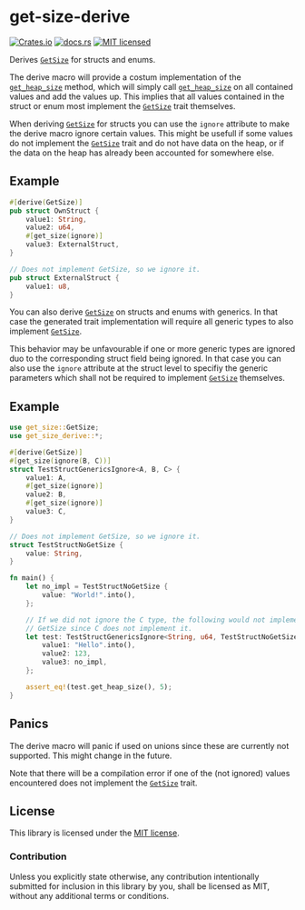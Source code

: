# get-size-derive

[![Crates.io](https://img.shields.io/crates/v/get-size-derive)](https://crates.io/crates/get-size-derive)
[![docs.rs](https://img.shields.io/docsrs/get-size-derive)](https://docs.rs/get-size-derive)
[![MIT licensed](https://img.shields.io/badge/license-MIT-blue.svg)](https://github.com/DKerp/get-size/blob/main/get-size-derive/LICENSE)

Derives [`GetSize`] for structs and enums.

The derive macro will provide a costum implementation of the [`get_heap_size`] method, which will simply call [`get_heap_size`] on all contained values and add the values up. This implies that all values contained in the struct or enum most implement the [`GetSize`] trait themselves.

When deriving [`GetSize`] for structs you can use the `ignore` attribute to make the derive macro ignore certain values. This might be usefull if some values do not implement the [`GetSize`] trait and do not have data on the heap, or if the data on the heap has already been accounted for somewhere else.

## Example

```rust
#[derive(GetSize)]
pub struct OwnStruct {
    value1: String,
    value2: u64,
    #[get_size(ignore)]
    value3: ExternalStruct,
}

// Does not implement GetSize, so we ignore it.
pub struct ExternalStruct {
    value1: u8,
}
```

You can also derive [`GetSize`] on structs and enums with generics. In that case the generated trait implementation will require all generic types to also implement [`GetSize`].

This behavior may be unfavourable if one or more generic types are ignored duo to the corresponding struct field being ignored. In that case you can also use the `ignore` attribute at the struct level to specifiy the generic parameters which shall not be required to implement [`GetSize`] themselves.

## Example

```rust
use get_size::GetSize;
use get_size_derive::*;

#[derive(GetSize)]
#[get_size(ignore(B, C))]
struct TestStructGenericsIgnore<A, B, C> {
    value1: A,
    #[get_size(ignore)]
    value2: B,
    #[get_size(ignore)]
    value3: C,
}

// Does not implement GetSize, so we ignore it.
struct TestStructNoGetSize {
    value: String,
}

fn main() {
    let no_impl = TestStructNoGetSize {
        value: "World!".into(),
    };

    // If we did not ignore the C type, the following would not implement
    // GetSize since C does not implement it.
    let test: TestStructGenericsIgnore<String, u64, TestStructNoGetSize> = TestStructGenericsIgnore {
        value1: "Hello".into(),
        value2: 123,
        value3: no_impl,
    };

    assert_eq!(test.get_heap_size(), 5);
}
```

## Panics

The derive macro will panic if used on unions since these are currently not supported. This might change in the future.

Note that there will be a compilation error if one of the (not ignored) values encountered does not implement the [`GetSize`] trait.

## License

This library is licensed under the [MIT license](http://opensource.org/licenses/MIT).

### Contribution

Unless you explicitly state otherwise, any contribution intentionally submitted for inclusion in this library by you, shall be licensed as MIT, without any additional terms or conditions.

[`GetSize`]: https://docs.rs/get-size/latest/get_size/trait.GetSize.html
[`get_heap_size`]: https://docs.rs/get-size/latest/get_size/trait.GetSize.html#method.get_heap_size
